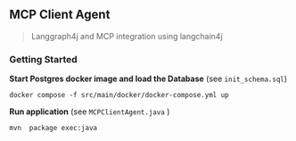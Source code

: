 ## MCP Client Agent
> Langgraph4j and MCP integration using langchain4j

### Getting Started

**Start Postgres docker image and load the Database** (see `init_schema.sql`)
```
docker compose -f src/main/docker/docker-compose.yml up
```

**Run application** (see `MCPClientAgent.java` )

```
mvn  package exec:java
```
